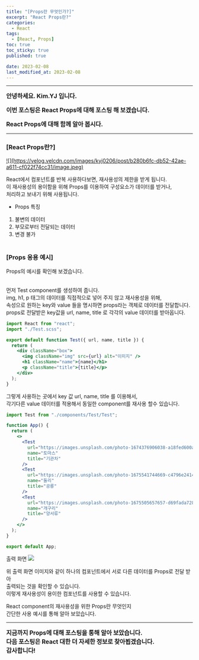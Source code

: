 ```yaml
---
title: "[Props란 무엇인가?]"
excerpt: "React Props란?"
categories:
  - React
tags:
  - [React, Props]
toc: true
toc_sticky: true
published: true

date: 2023-02-08
last_modified_at: 2023-02-08
---
```


---

<span style='font-size:1rem'>**안녕하세요. Kim.YJ 입니다.**</span>

<span style='font-size:1rem'>**이번 포스팅은 React Props에 대해 포스팅 해 보겠습니다.**</span>

<span style='font-size:1rem'>**React Props에 대해 함께 알아 봅시다.**</span>

---

### [React Props란?] <br>

<a href="https://velog.velcdn.com/images/kyj0206/post/b280b6fc-db52-42ae-a611-cf022f74cc31/image.jpeg">
![](https://velog.velcdn.com/images/kyj0206/post/b280b6fc-db52-42ae-a611-cf022f74cc31/image.jpeg)
</a>

React에서 컴포넌트를 반복 사용하다보면, 재사용성의 제한을 받게 됩니다. <br>
이 재사용성의 용이함을 위해 Props를 이용하여 구성요소가 데이터를 받거나, <br>
처리하고 보내기 위해 사용됩니다. <br>

- Props 특징

1. 불변의 데이터
2. 부모로부터 전달되는 데이터
3. 변경 불가
   <br><br>

### [Props 응용 예시] <br/>

Props의 예시를 확인해 보겠습니다.<br><br>

먼저 Test component를 생성하여 줍니다.<br>
img, h1, p 태그의 데이터를 직접적으로 넣어 주지 않고 재사용성을 위해, <br>
속성으로 원하는 key와 value 들을 명시하면 props라는 객체로 데이터를 전달합니다. <br>
props로 전달받은 key값을 url, name, title 로 각각의 value 데이터를 받아옵니다.

```jsx
import React from "react";
import "./Test.scss";

export default function Test({ url, name, title }) {
  return (
    <div className="box">
      <img className="img" src={url} alt="이미지" />
      <h1 className="name">{name}</h1>
      <p className="title">{title}</p>
    </div>
  );
}
```

그렇게 사용하는 곳에서 key 값 url, name, title 를 이용해서,<br>
각기다른 value 데이터를 적용해서 동일한 component를 재사용 할수 있습니다.

```jsx
import Test from "./components/Test/Test";

function App() {
  return (
    <>
      <Test
        url="https://images.unsplash.com/photo-1674376906038-a18fed600a55?ixlib=rb-4.0.3&ixid=MnwxMjA3fDB8MHx0b3BpYy1mZWVkfDExfHRvd0paRnNrcEdnfHxlbnwwfHx8fA%3D%3D&auto=format&fit=crop&w=500&q=60"
        name="토마스"
        title="기관차"
      />
      <Test
        url="https://images.unsplash.com/photo-1675541744669-c4796e241421?ixlib=rb-4.0.3&ixid=MnwxMjA3fDB8MHx0b3BpYy1mZWVkfDEyfHRvd0paRnNrcEdnfHxlbnwwfHx8fA%3D%3D&auto=format&fit=crop&w=500&q=60"
        name="둘리"
        title="공룡"
      />
      <Test
        url="https://images.unsplash.com/photo-1675505657657-d69fada7287c?ixlib=rb-4.0.3&ixid=MnwxMjA3fDB8MHx0b3BpYy1mZWVkfDE1fHRvd0paRnNrcEdnfHxlbnwwfHx8fA%3D%3D&auto=format&fit=crop&w=500&q=60"
        name="개구리"
        title="양서류"
      />
    </>
  );
}

export default App;
```

출력 화면
<a href="https://velog.velcdn.com/images/kyj0206/post/d521919e-78c0-4642-aea5-30d0e21a90d8/image.png">
![](https://velog.velcdn.com/images/kyj0206/post/d521919e-78c0-4642-aea5-30d0e21a90d8/image.png)
</a>

위 출력 화면 이미지와 같이 하나의 컴포넌트에서 서로 다른 데이터를 Props로 전달 받아 <br>
출력되는 것을 확인할 수 있습니다.<br>
이렇게 재사용성이 용이한 컴포넌트를 사용할 수 있습니다.

React component의 재사용성을 위한 Props란 무엇인지<br>
간단한 사용 예시를 통해 알아 보았습니다.

---

<span style='font-size:1rem'> **지금까지 Props에 대해 포스팅을 통해 알아 보았습니다.** </span><br>
<span style='font-size:1rem'> **다음 포스팅은 React 대한 더 자세한 정보로 찾아뵙겠습니다.** </span><br>
<span style='font-size:1rem'> **감사합니다!** </span>
